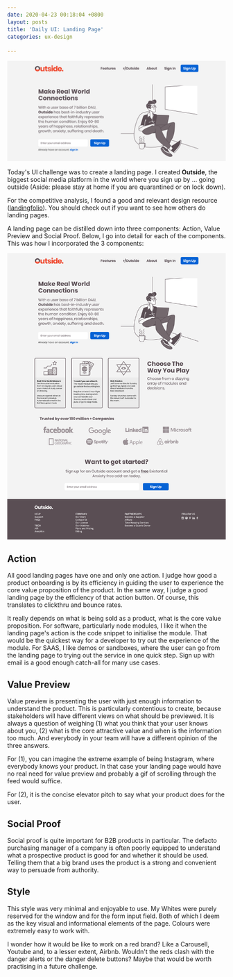 ```yaml
---
date: 2020-04-23 00:18:04 +0800
layout: posts
title: 'Daily UI: Landing Page'
categories: ux-design

---
```

![](/uploads/landing-pages-preview-1.png)

Today's UI challenge was to create a landing page. I created **Outside**, the biggest social media platform in the world where you sign up by ... going outside (Aside: please stay at home if you are quarantined or on lock down).

For the competitive analysis, I found a good and relevant design resource ([landingfolio](https://www.landingfolio.com/inspiration/landing-page?offset=2 "landingfolio inspiration")). You should check out if you want to see how others do landing pages.

A landing page can be distilled down into three components: Action, Value Preview and Social Proof. Below, I go into detail for each of the components. This was how I incorporated the 3 components:

![](/uploads/outside-landing.png)

## Action

All good landing pages have one and only one action. I judge how good a product onboarding is by its efficiency in guiding the user to experience the core value proposition of the product. In the same way, I judge a good landing page by the efficiency of that action button. Of course, this translates to clickthru and bounce rates.

It really depends on what is being sold as a product, what is the core value proposition. For software, particularly node modules, I like it when the landing page's action is the code snippet to initialise the module. That would be the quickest way for a developer to try out the experience of the module. For SAAS, I like demos or sandboxes, where the user can go from the landing page to trying out the service in one quick step. Sign up with email is a good enough catch-all for many use cases.

## Value Preview

Value preview is presenting the user with just enough information to understand the product. This is particularly contentious to create, because stakeholders will have different views on what should be previewed. It is always a question of weighing (1) what you think that your user knows about you, (2) what is the core attractive value and when is the information too much. And everybody in your team will have a different opinion of the three answers.

For (1), you can imagine the extreme example of being Instagram, where everybody knows your product. In that case your landing page would have no real need for value preview and probably a gif of scrolling through the feed would suffice.

For (2), it is the concise elevator pitch to say what your product does for the user. 

## Social Proof

Social proof is quite important for B2B products in particular. The defacto purchasing manager of a company is often poorly equipped to understand what a prospective product is good for and whether it should be used. Telling them that a big brand uses the product is a strong and convenient way to persuade from authority.

## Style

This style was very minimal and enjoyable to use. My Whites were purely reserved for the window and for the form input field. Both of which I deem as the key visual and informational elements of the page. Colours were extremely easy to work with. 

I wonder how it would be like to work on a red brand? Like a Carousell, Youtube and, to a lesser extent, Airbnb. Wouldn't the reds clash with the danger alerts or the danger delete buttons? Maybe that would be worth practising in a future challenge.
